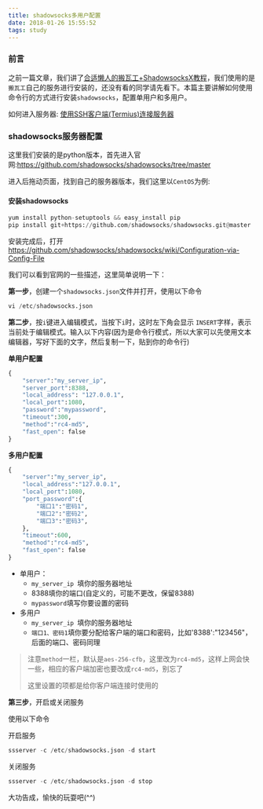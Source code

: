 ```yaml
---
title: shadowsocks多用户配置
date: 2018-01-26 15:55:52
tags: study
---
```


### 前言

之前一篇文章，我们讲了[合适懒人的搬瓦工+ShadowsocksX教程](/2018/02/26/study/study-bwh-ssr/)，我们使用的是`搬瓦工`自己的服务进行安装的，还没有看的同学请先看下。本篇主要讲解如何使用命令行的方式进行安装`shadowsocks`，配置单用户和多用户。

如何进入服务器: [使用SSH客户端(Termius)连接服务器](/2018/01/30/study/study-centos-ssh/)

<!-- More -->

### shadowsocks服务器配置

这里我们安装的是python版本，首先进入官网:https://github.com/shadowsocks/shadowsocks/tree/master

进入后拖动页面，找到自己的服务器版本，我们这里以`CentOS`为例:

#### 安装shadowsocks

```python
yum install python-setuptools && easy_install pip
pip install git+https://github.com/shadowsocks/shadowsocks.git@master
```

安装完成后，打开 https://github.com/shadowsocks/shadowsocks/wiki/Configuration-via-Config-File

我们可以看到官网的一些描述，这里简单说明一下：

**第一步**，创建一个`shadowsocks.json`文件并打开，使用以下命令

```python
vi /etc/shadowsocks.json
```

**第二步**，按`i`键进入编辑模式，当按下`i`时，这时左下角会显示 `INSERT`字样，表示当前处于编辑模式。输入以下内容(因为是命令行模式，所以大家可以先使用文本编辑器，写好下面的文字，然后复制一下，贴到你的命令行)

**单用户配置**

```python
{
    "server":"my_server_ip",
    "server_port":8388,
    "local_address": "127.0.0.1",
    "local_port":1080,
    "password":"mypassword",
    "timeout":300,
    "method":"rc4-md5",
    "fast_open": false
}
```

**多用户配置**

```python
{
    "server":"my_server_ip",
    "local_address":"127.0.0.1",
    "local_port":1080,
    "port_password":{
    	"端口1":"密码1",
    	"端口2":"密码2",
    	"端口3":"密码3",
    },
    "timeout":600,
    "method":"rc4-md5",
  	"fast_open": false
}
```

- 单用户：
  - `my_server_ip `填你的服务器地址
  - 8388填你的端口(自定义的，可能不更改，保留8388)
  - `mypassword`填写你要设置的密码
- 多用户
  - `my_server_ip `填你的服务器地址
  - `端口1、密码1`填你要分配给客户端的端口和密码，比如'8388':"123456"，后面的端口、密码同理

> 注意`method`一栏，默认是`aes-256-cfb`，这里改为`rc4-md5`，这样上网会快一些，相应的客户端加密也要改成`rc4-md5`，别忘了
>
> 这里设置的项都是给你客户端连接时使用的

**第三步**，开启或关闭服务

使用以下命令

开启服务

```python
ssserver -c /etc/shadowsocks.json -d start
```

关闭服务

```python
ssserver -c /etc/shadowsocks.json -d stop
```

大功告成，愉快的玩耍吧(^^)